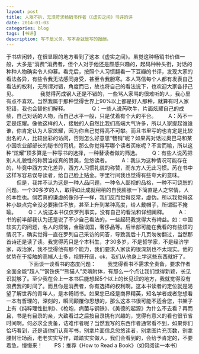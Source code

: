 ```yaml
---
layout: post
title: 人艰不拆，无须苛求畅销书作者（《虚实之间》书评的评
date: 2014-01-03
categories: blog
tags: [书评]
description: 写不是义务，写本身就是写的报酬。
---
```


于书店闲转，在很显眼的地方看到了这本《虚实之间》。虽觉这种畅销书价值一般，大多是“消费”消费者，但个人对于他还是颇感兴趣的，起码种种头衔，对话的种种人物确实令人仰慕。看完后，按照个人习惯翻看一下豆瓣的书评，发现大家的看法各异，有些令我无法感同身受，甚至令我胆寒。本人笃信每个人都有发表自己看法的权利，无所谓对错，角度而已，故也将自己的看法说下，也欢迎大家各抒己见。
　　
　　我觉得芮成钢人还是不错的，一些骂人家骂的很难听的人，我心里有点不喜欢。当然我属于那种觉得世界上90%以上都是好人那种，就算有时人家犯错，我也会替他们解释。
　　
　　Q：一些人说芮吹牛，片面炫耀自己的成绩，自己对话的人物，而自己水平一般，只是仗着有个大的平台。
　　A：芮不一定是炫耀。像他这样的人，接触的人自然比我们高端大气许多，所以人家提起谁谁谁，你肯定认为人家炫耀，因为你自己觉得高不可攀。而且书里写的也肯定是比较出名的人，比较出彩的访问，否则怎么好意思“畅销”呢？如果芮对话过奥巴马和某小国农业部部长的秘书的司机，那么你觉得写哪个读者买帐呢？不言而喻，所以这种“炫耀”顶多算是一种写书的选择，一种替读者做的筛选。
　　Q：有些人说芮把别人礼貌性的称赞当成真的赞美，忽悠读者。
　　A：我认为这种情况可能存在的，毕竟中西方文化差异，西方人习惯礼貌的称赞，而东方人无此习惯。芮在书中这样写容易误导读者，给自己脸上贴金。字里行间我也觉得有些夸大的意味。
　　但是，我并不认为这是一种人品问题，一种令人鄙视的品格，一种不可饶恕的问题。一个30多岁的人，取得如此成就稍稍的自我膨胀一下简直是人之常情，人的本性也。倘若真的谦虚的像孙子一样，我们反而觉得反常，虚伪。所以我觉得这种小缺点完全没必要揪住不放，甚至上升到某种高度，给人戴帽子，所谓瑕不掩瑜。
　　Q：人说这本书仅仅罗列事实，没有自己的看法和详细阐释。
　　A：书的前半部我认为还是说了不少自己看法的，一些起码我觉得大有裨益。如：中国软实力的问题，名人的烦恼，金融误国，奢侈品等。后半部可能在我看的有些烦的情况下，确实觉得一直在罗列自己采访的问答，导致我后十几页匆匆翻过，当然那首诗还是读了读。我觉得芮只是个本科生，才30多岁，不是哲学家，不是经济学家，政治家，我不觉得他有那个能力，我们要求人家谈的很深刻也不太现实。他的优势在于接触的高端人士多，视野开阔，ok，我们从他身上学这些东西就好了。
　　
　　下面谈一谈看书的态度问题：
　　我觉得看书不需求全责备，要求作者全面全能“超人”“钢铁侠”“熊猫人”灵魂附体，有那么一个点让我们觉得新颖，长见识就够了。至少我在合上一本书后能想起5个以上的长见识的地方，我就觉得没有浪费我的时间了。而且你是消费者，你有选择的权利啊。这本书读者的定位就是渴望了解世界的青年人，是本畅销书。如果您已经是商界精英，知名学者或者您想看一本有哲理的，深刻的，瞬间颠覆你思想的，那么这本书很可能不适合您，书架子上有《纯粹理性批判》、《枪炮，病菌与钢铁》、《美德的起源》为什么不去看？再而且，书是有目录的亲，大致看过之后按目录挑有兴趣的，觉得有意义的看也很节省时间啊。何必求全责备，诘难作者呢？当然我写的东西作者通常看不到，如果你们恰巧看到，还是请你们认真写书，别拿片面信息忽悠读者，别拿图片充页数，别拿腰封壮场面，老老实实写作，踏踏实实做人，我们会看到的，会给予肯定的，不要着急，慢慢来！
　　PS：推荐《How to Read a Book》（如何阅读一本书）
